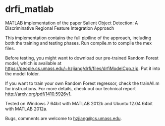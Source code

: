 drfi_matlab
===========

MATLAB implementation of the paper Salient Object Detection: A Discriminative Regional Feature Integration Approach

This implementation contains the full pipiline of the approach, including both the training and testing phases. Run compile.m to compile the mex files. 

Before testing, you might want to download our pre-trained Random Forest model, which is available at https://people.cs.umass.edu/~hzjiang/drfi/files/drfiModelCpp.zip. Put it into the model folder.

If you want to train your own Random Forest regressor, check the trainAll.m for instructions. For more details, check out our technical report http://arxiv.org/pdf/1410.5926v1.

Tested on Windows 7 64bit with MATLAB 2012b and Ubuntu 12.04 64bit with MATLAB 2012a.

Bugs, comments are welcome to hzjiang@cs.umass.edu.

